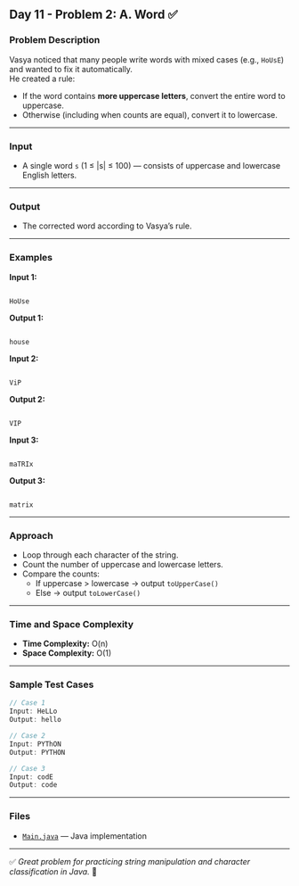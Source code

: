 ## Day 11 - Problem 2: A. Word ✅

### Problem Description

Vasya noticed that many people write words with mixed cases (e.g., `HoUsE`) and wanted to fix it automatically.  
He created a rule:

- If the word contains **more uppercase letters**, convert the entire word to uppercase.
- Otherwise (including when counts are equal), convert it to lowercase.

---

### Input

- A single word `s` (1 ≤ |s| ≤ 100) — consists of uppercase and lowercase English letters.

---

### Output

- The corrected word according to Vasya’s rule.

---

### Examples

**Input 1:**

```

HoUse

```

**Output 1:**

```

house

```

**Input 2:**

```

ViP

```

**Output 2:**

```

VIP

```

**Input 3:**

```

maTRIx

```

**Output 3:**

```

matrix

````

---

### Approach

- Loop through each character of the string.
- Count the number of uppercase and lowercase letters.
- Compare the counts:
  - If uppercase > lowercase → output `toUpperCase()`
  - Else → output `toLowerCase()`

---

### Time and Space Complexity

- **Time Complexity:** O(n)
- **Space Complexity:** O(1)

---

### Sample Test Cases

```java
// Case 1
Input: HeLLo
Output: hello

// Case 2
Input: PYThON
Output: PYTHON

// Case 3
Input: codE
Output: code
````

---

### Files

* [`Main.java`](Main.java) — Java implementation

---

✅ *Great problem for practicing string manipulation and character classification in Java.* 🚀